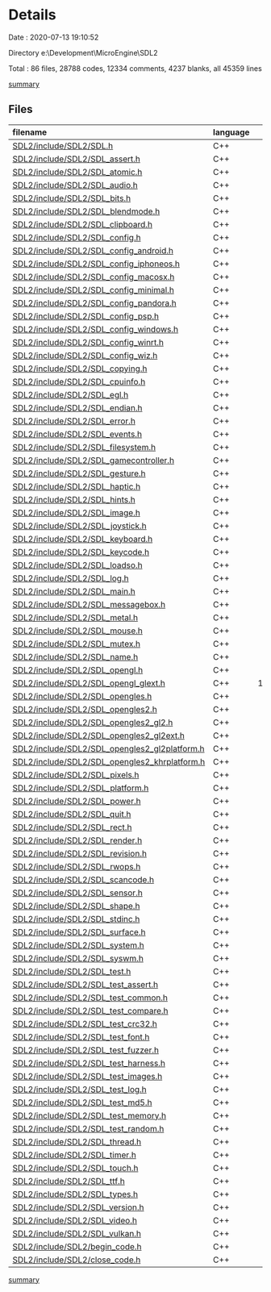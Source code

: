 # Details

Date : 2020-07-13 19:10:52

Directory e:\Development\MicroEngine\SDL2

Total : 86 files,  28788 codes, 12334 comments, 4237 blanks, all 45359 lines

[summary](results.md)

## Files
| filename | language | code | comment | blank | total |
| :--- | :--- | ---: | ---: | ---: | ---: |
| [SDL2/include/SDL2/SDL.h](/SDL2/include/SDL2/SDL.h) | C++ | 59 | 62 | 17 | 138 |
| [SDL2/include/SDL2/SDL_assert.h](/SDL2/include/SDL2/SDL_assert.h) | C++ | 124 | 134 | 33 | 291 |
| [SDL2/include/SDL2/SDL_atomic.h](/SDL2/include/SDL2/SDL_atomic.h) | C++ | 92 | 175 | 32 | 299 |
| [SDL2/include/SDL2/SDL_audio.h](/SDL2/include/SDL2/SDL_audio.h) | C++ | 180 | 619 | 66 | 865 |
| [SDL2/include/SDL2/SDL_bits.h](/SDL2/include/SDL2/SDL_bits.h) | C++ | 57 | 45 | 17 | 119 |
| [SDL2/include/SDL2/SDL_blendmode.h](/SDL2/include/SDL2/SDL_blendmode.h) | C++ | 44 | 62 | 16 | 122 |
| [SDL2/include/SDL2/SDL_clipboard.h](/SDL2/include/SDL2/SDL_clipboard.h) | C++ | 15 | 44 | 14 | 73 |
| [SDL2/include/SDL2/SDL_config.h](/SDL2/include/SDL2/SDL_config.h) | C++ | 192 | 46 | 23 | 261 |
| [SDL2/include/SDL2/SDL_config_android.h](/SDL2/include/SDL2/SDL_config_android.h) | C++ | 101 | 37 | 20 | 158 |
| [SDL2/include/SDL2/SDL_config_iphoneos.h](/SDL2/include/SDL2/SDL_config_iphoneos.h) | C++ | 107 | 38 | 22 | 167 |
| [SDL2/include/SDL2/SDL_config_macosx.h](/SDL2/include/SDL2/SDL_config_macosx.h) | C++ | 135 | 41 | 22 | 198 |
| [SDL2/include/SDL2/SDL_config_minimal.h](/SDL2/include/SDL2/SDL_config_minimal.h) | C++ | 32 | 35 | 16 | 83 |
| [SDL2/include/SDL2/SDL_config_pandora.h](/SDL2/include/SDL2/SDL_config_pandora.h) | C++ | 93 | 22 | 14 | 129 |
| [SDL2/include/SDL2/SDL_config_psp.h](/SDL2/include/SDL2/SDL_config_psp.h) | C++ | 89 | 33 | 22 | 144 |
| [SDL2/include/SDL2/SDL_config_windows.h](/SDL2/include/SDL2/SDL_config_windows.h) | C++ | 168 | 36 | 22 | 226 |
| [SDL2/include/SDL2/SDL_config_winrt.h](/SDL2/include/SDL2/SDL_config_winrt.h) | C++ | 146 | 48 | 22 | 216 |
| [SDL2/include/SDL2/SDL_config_wiz.h](/SDL2/include/SDL2/SDL_config_wiz.h) | C++ | 87 | 22 | 13 | 122 |
| [SDL2/include/SDL2/SDL_copying.h](/SDL2/include/SDL2/SDL_copying.h) | C++ | 0 | 20 | 1 | 21 |
| [SDL2/include/SDL2/SDL_cpuinfo.h](/SDL2/include/SDL2/SDL_cpuinfo.h) | C++ | 97 | 149 | 31 | 277 |
| [SDL2/include/SDL2/SDL_egl.h](/SDL2/include/SDL2/SDL_egl.h) | C++ | 1,172 | 322 | 183 | 1,677 |
| [SDL2/include/SDL2/SDL_endian.h](/SDL2/include/SDL2/SDL_endian.h) | C++ | 196 | 42 | 28 | 266 |
| [SDL2/include/SDL2/SDL_error.h](/SDL2/include/SDL2/SDL_error.h) | C++ | 28 | 38 | 14 | 80 |
| [SDL2/include/SDL2/SDL_events.h](/SDL2/include/SDL2/SDL_events.h) | C++ | 403 | 302 | 80 | 785 |
| [SDL2/include/SDL2/SDL_filesystem.h](/SDL2/include/SDL2/SDL_filesystem.h) | C++ | 15 | 112 | 12 | 139 |
| [SDL2/include/SDL2/SDL_gamecontroller.h](/SDL2/include/SDL2/SDL_gamecontroller.h) | C++ | 122 | 246 | 53 | 421 |
| [SDL2/include/SDL2/SDL_gesture.h](/SDL2/include/SDL2/SDL_gesture.h) | C++ | 20 | 49 | 20 | 89 |
| [SDL2/include/SDL2/SDL_haptic.h](/SDL2/include/SDL2/SDL_haptic.h) | C++ | 181 | 954 | 99 | 1,234 |
| [SDL2/include/SDL2/SDL_hints.h](/SDL2/include/SDL2/SDL_hints.h) | C++ | 125 | 1,126 | 109 | 1,360 |
| [SDL2/include/SDL2/SDL_image.h](/SDL2/include/SDL2/SDL_image.h) | C++ | 82 | 58 | 61 | 201 |
| [SDL2/include/SDL2/SDL_joystick.h](/SDL2/include/SDL2/SDL_joystick.h) | C++ | 102 | 266 | 58 | 426 |
| [SDL2/include/SDL2/SDL_keyboard.h](/SDL2/include/SDL2/SDL_keyboard.h) | C++ | 37 | 154 | 27 | 218 |
| [SDL2/include/SDL2/SDL_keycode.h](/SDL2/include/SDL2/SDL_keycode.h) | C++ | 281 | 43 | 24 | 348 |
| [SDL2/include/SDL2/SDL_loadso.h](/SDL2/include/SDL2/SDL_loadso.h) | C++ | 17 | 54 | 12 | 83 |
| [SDL2/include/SDL2/SDL_log.h](/SDL2/include/SDL2/SDL_log.h) | C++ | 72 | 113 | 33 | 218 |
| [SDL2/include/SDL2/SDL_main.h](/SDL2/include/SDL2/SDL_main.h) | C++ | 45 | 104 | 35 | 184 |
| [SDL2/include/SDL2/SDL_messagebox.h](/SDL2/include/SDL2/SDL_messagebox.h) | C++ | 55 | 67 | 20 | 142 |
| [SDL2/include/SDL2/SDL_metal.h](/SDL2/include/SDL2/SDL_metal.h) | C++ | 16 | 64 | 13 | 93 |
| [SDL2/include/SDL2/SDL_mouse.h](/SDL2/include/SDL2/SDL_mouse.h) | C++ | 68 | 202 | 32 | 302 |
| [SDL2/include/SDL2/SDL_mutex.h](/SDL2/include/SDL2/SDL_mutex.h) | C++ | 45 | 166 | 44 | 255 |
| [SDL2/include/SDL2/SDL_name.h](/SDL2/include/SDL2/SDL_name.h) | C++ | 7 | 21 | 6 | 34 |
| [SDL2/include/SDL2/SDL_opengl.h](/SDL2/include/SDL2/SDL_opengl.h) | C++ | 1,580 | 196 | 673 | 2,449 |
| [SDL2/include/SDL2/SDL_opengl_glext.h](/SDL2/include/SDL2/SDL_opengl_glext.h) | C++ | 15,789 | 43 | 509 | 16,341 |
| [SDL2/include/SDL2/SDL_opengles.h](/SDL2/include/SDL2/SDL_opengles.h) | C++ | 11 | 25 | 6 | 42 |
| [SDL2/include/SDL2/SDL_opengles2.h](/SDL2/include/SDL2/SDL_opengles2.h) | C++ | 19 | 26 | 10 | 55 |
| [SDL2/include/SDL2/SDL_opengles2_gl2.h](/SDL2/include/SDL2/SDL_opengles2_gl2.h) | C++ | 1,071 | 86 | 100 | 1,257 |
| [SDL2/include/SDL2/SDL_opengles2_gl2ext.h](/SDL2/include/SDL2/SDL_opengles2_gl2ext.h) | C++ | 2,101 | 351 | 273 | 2,725 |
| [SDL2/include/SDL2/SDL_opengles2_gl2platform.h](/SDL2/include/SDL2/SDL_opengles2_gl2platform.h) | C++ | 9 | 14 | 8 | 31 |
| [SDL2/include/SDL2/SDL_opengles2_khrplatform.h](/SDL2/include/SDL2/SDL_opengles2_khrplatform.h) | C++ | 99 | 156 | 29 | 284 |
| [SDL2/include/SDL2/SDL_pixels.h](/SDL2/include/SDL2/SDL_pixels.h) | C++ | 299 | 123 | 44 | 466 |
| [SDL2/include/SDL2/SDL_platform.h](/SDL2/include/SDL2/SDL_platform.h) | C++ | 141 | 40 | 19 | 200 |
| [SDL2/include/SDL2/SDL_power.h](/SDL2/include/SDL2/SDL_power.h) | C++ | 20 | 44 | 12 | 76 |
| [SDL2/include/SDL2/SDL_quit.h](/SDL2/include/SDL2/SDL_quit.h) | C++ | 7 | 44 | 8 | 59 |
| [SDL2/include/SDL2/SDL_rect.h](/SDL2/include/SDL2/SDL_rect.h) | C++ | 60 | 85 | 24 | 169 |
| [SDL2/include/SDL2/SDL_render.h](/SDL2/include/SDL2/SDL_render.h) | C++ | 213 | 845 | 96 | 1,154 |
| [SDL2/include/SDL2/SDL_revision.h](/SDL2/include/SDL2/SDL_revision.h) | C++ | 2 | 0 | 1 | 3 |
| [SDL2/include/SDL2/SDL_rwops.h](/SDL2/include/SDL2/SDL_rwops.h) | C++ | 120 | 132 | 53 | 305 |
| [SDL2/include/SDL2/SDL_scancode.h](/SDL2/include/SDL2/SDL_scancode.h) | C++ | 254 | 124 | 35 | 413 |
| [SDL2/include/SDL2/SDL_sensor.h](/SDL2/include/SDL2/SDL_sensor.h) | C++ | 37 | 184 | 31 | 252 |
| [SDL2/include/SDL2/SDL_shape.h](/SDL2/include/SDL2/SDL_shape.h) | C++ | 40 | 91 | 17 | 148 |
| [SDL2/include/SDL2/SDL_stdinc.h](/SDL2/include/SDL2/SDL_stdinc.h) | C++ | 454 | 116 | 147 | 717 |
| [SDL2/include/SDL2/SDL_surface.h](/SDL2/include/SDL2/SDL_surface.h) | C++ | 131 | 368 | 60 | 559 |
| [SDL2/include/SDL2/SDL_system.h](/SDL2/include/SDL2/SDL_system.h) | C++ | 75 | 188 | 61 | 324 |
| [SDL2/include/SDL2/SDL_syswm.h](/SDL2/include/SDL2/SDL_syswm.h) | C++ | 216 | 78 | 35 | 329 |
| [SDL2/include/SDL2/SDL_test.h](/SDL2/include/SDL2/SDL_test.h) | C++ | 25 | 35 | 11 | 71 |
| [SDL2/include/SDL2/SDL_test_assert.h](/SDL2/include/SDL2/SDL_test_assert.h) | C++ | 22 | 70 | 21 | 113 |
| [SDL2/include/SDL2/SDL_test_common.h](/SDL2/include/SDL2/SDL_test_common.h) | C++ | 85 | 106 | 28 | 219 |
| [SDL2/include/SDL2/SDL_test_compare.h](/SDL2/include/SDL2/SDL_test_compare.h) | C++ | 14 | 44 | 13 | 71 |
| [SDL2/include/SDL2/SDL_test_crc32.h](/SDL2/include/SDL2/SDL_test_crc32.h) | C++ | 31 | 71 | 26 | 128 |
| [SDL2/include/SDL2/SDL_test_font.h](/SDL2/include/SDL2/SDL_test_font.h) | C++ | 15 | 54 | 14 | 83 |
| [SDL2/include/SDL2/SDL_test_fuzzer.h](/SDL2/include/SDL2/SDL_test_fuzzer.h) | C++ | 37 | 300 | 49 | 386 |
| [SDL2/include/SDL2/SDL_test_harness.h](/SDL2/include/SDL2/SDL_test_harness.h) | C++ | 40 | 75 | 22 | 137 |
| [SDL2/include/SDL2/SDL_test_images.h](/SDL2/include/SDL2/SDL_test_images.h) | C++ | 29 | 39 | 22 | 90 |
| [SDL2/include/SDL2/SDL_test_log.h](/SDL2/include/SDL2/SDL_test_log.h) | C++ | 15 | 45 | 13 | 73 |
| [SDL2/include/SDL2/SDL_test_md5.h](/SDL2/include/SDL2/SDL_test_md5.h) | C++ | 22 | 87 | 22 | 131 |
| [SDL2/include/SDL2/SDL_test_memory.h](/SDL2/include/SDL2/SDL_test_memory.h) | C++ | 13 | 40 | 12 | 65 |
| [SDL2/include/SDL2/SDL_test_random.h](/SDL2/include/SDL2/SDL_test_random.h) | C++ | 23 | 75 | 19 | 117 |
| [SDL2/include/SDL2/SDL_thread.h](/SDL2/include/SDL2/SDL_thread.h) | C++ | 104 | 217 | 42 | 363 |
| [SDL2/include/SDL2/SDL_timer.h](/SDL2/include/SDL2/SDL_timer.h) | C++ | 24 | 74 | 19 | 117 |
| [SDL2/include/SDL2/SDL_touch.h](/SDL2/include/SDL2/SDL_touch.h) | C++ | 35 | 46 | 21 | 102 |
| [SDL2/include/SDL2/SDL_ttf.h](/SDL2/include/SDL2/SDL_ttf.h) | C++ | 118 | 130 | 71 | 319 |
| [SDL2/include/SDL2/SDL_types.h](/SDL2/include/SDL2/SDL_types.h) | C++ | 1 | 26 | 3 | 30 |
| [SDL2/include/SDL2/SDL_version.h](/SDL2/include/SDL2/SDL_version.h) | C++ | 35 | 109 | 19 | 163 |
| [SDL2/include/SDL2/SDL_video.h](/SDL2/include/SDL2/SDL_video.h) | C++ | 274 | 878 | 115 | 1,267 |
| [SDL2/include/SDL2/SDL_vulkan.h](/SDL2/include/SDL2/SDL_vulkan.h) | C++ | 41 | 218 | 21 | 280 |
| [SDL2/include/SDL2/begin_code.h](/SDL2/include/SDL2/begin_code.h) | C++ | 120 | 38 | 13 | 171 |
| [SDL2/include/SDL2/close_code.h](/SDL2/include/SDL2/close_code.h) | C++ | 10 | 27 | 4 | 41 |

[summary](results.md)